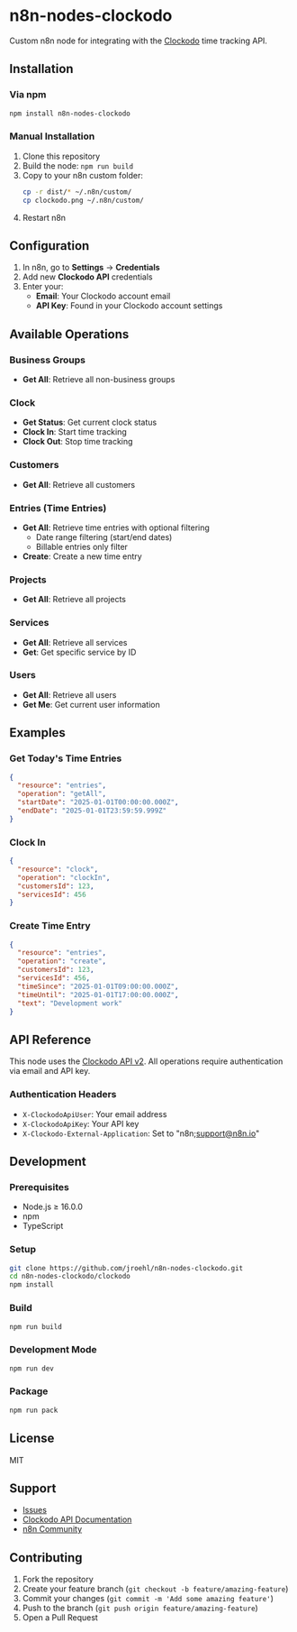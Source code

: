 # n8n-nodes-clockodo

Custom n8n node for integrating with the [Clockodo](https://www.clockodo.com/) time tracking API.

## Installation

### Via npm

```bash
npm install n8n-nodes-clockodo
```

### Manual Installation

1. Clone this repository
2. Build the node: `npm run build`
3. Copy to your n8n custom folder:
   ```bash
   cp -r dist/* ~/.n8n/custom/
   cp clockodo.png ~/.n8n/custom/
   ```
4. Restart n8n

## Configuration

1. In n8n, go to **Settings** → **Credentials**
2. Add new **Clockodo API** credentials
3. Enter your:
   - **Email**: Your Clockodo account email
   - **API Key**: Found in your Clockodo account settings

## Available Operations

### Business Groups
- **Get All**: Retrieve all non-business groups

### Clock
- **Get Status**: Get current clock status
- **Clock In**: Start time tracking
- **Clock Out**: Stop time tracking

### Customers
- **Get All**: Retrieve all customers

### Entries (Time Entries)
- **Get All**: Retrieve time entries with optional filtering
  - Date range filtering (start/end dates)
  - Billable entries only filter
- **Create**: Create a new time entry

### Projects
- **Get All**: Retrieve all projects

### Services
- **Get All**: Retrieve all services
- **Get**: Get specific service by ID

### Users
- **Get All**: Retrieve all users
- **Get Me**: Get current user information

## Examples

### Get Today's Time Entries
```json
{
  "resource": "entries",
  "operation": "getAll",
  "startDate": "2025-01-01T00:00:00.000Z",
  "endDate": "2025-01-01T23:59:59.999Z"
}
```

### Clock In
```json
{
  "resource": "clock",
  "operation": "clockIn",
  "customersId": 123,
  "servicesId": 456
}
```

### Create Time Entry
```json
{
  "resource": "entries",
  "operation": "create",
  "customersId": 123,
  "servicesId": 456,
  "timeSince": "2025-01-01T09:00:00.000Z",
  "timeUntil": "2025-01-01T17:00:00.000Z",
  "text": "Development work"
}
```

## API Reference

This node uses the [Clockodo API v2](https://www.clockodo.com/api/). All operations require authentication via email and API key.

### Authentication Headers
- `X-ClockodoApiUser`: Your email address
- `X-ClockodoApiKey`: Your API key
- `X-Clockodo-External-Application`: Set to "n8n;support@n8n.io"

## Development

### Prerequisites
- Node.js ≥ 16.0.0
- npm
- TypeScript

### Setup
```bash
git clone https://github.com/jroehl/n8n-nodes-clockodo.git
cd n8n-nodes-clockodo/clockodo
npm install
```

### Build
```bash
npm run build
```

### Development Mode
```bash
npm run dev
```

### Package
```bash
npm run pack
```

## License

MIT

## Support

- [Issues](https://github.com/jroehl/n8n-nodes-clockodo/issues)
- [Clockodo API Documentation](https://www.clockodo.com/api/)
- [n8n Community](https://community.n8n.io/)

## Contributing

1. Fork the repository
2. Create your feature branch (`git checkout -b feature/amazing-feature`)
3. Commit your changes (`git commit -m 'Add some amazing feature'`)
4. Push to the branch (`git push origin feature/amazing-feature`)
5. Open a Pull Request